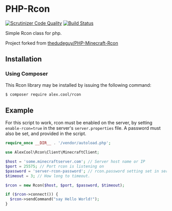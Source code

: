 PHP-Rcon
==================
[![Scrutinizer Code Quality](https://scrutinizer-ci.com/g/alexcool94/PHP-Rcon/badges/quality-score.png?b=master)](https://scrutinizer-ci.com/g/alexcool94/PHP-Rcon/?branch=master)
[![Build Status](https://scrutinizer-ci.com/g/alexcool94/PHP-Rcon/badges/build.png?b=master)](https://scrutinizer-ci.com/g/alexcool94/PHP-Rcon/build-status/master)

Simple Rcon class for php.

Project forked from [thedudeguy/PHP-Minecraft-Rcon](https://github.com/thedudeguy/PHP-Minecraft-Rcon)

## Installation
### Using Composer
This Rcon library may be installed by issuing the following command:
```bash
$ composer require alex.cool/rcon
```

## Example
For this script to work, rcon must be enabled on the server, by setting `enable-rcon=true` in the server's `server.properties` file. A password must also be set, and provided in the script.

```php
require_once __DIR__ . '/vendor/autoload.php';

use AlexCool\Rcon\Client\MinecraftClient;

$host = 'some.minecraftserver.com'; // Server host name or IP
$port = 25575; // Port rcon is listening on
$password = 'server-rcon-password'; // rcon.password setting set in server.properties
$timeout = 3; // How long to timeout.

$rcon = new Rcon($host, $port, $password, $timeout);

if ($rcon->connect()) {
  $rcon->sendCommand("say Hello World!");
}
```

